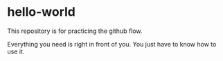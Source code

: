 # hello-world
This repository is for practicing the github flow.

Everything you need is right in front of you. You just have to know how to use it.
